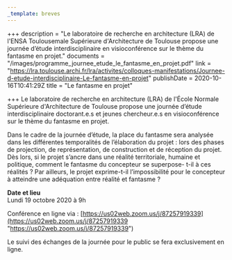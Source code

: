```yaml
---
_template: breves
---
```


+++
description = "Le laboratoire de recherche en architecture (LRA) de l'ENSA Toulousemale Supérieure d'Architecture de Toulouse propose une journée d’étude interdisciplinaire en visioconférence sur le thème du fantasme en projet."
documents = "/images/programme_journee_etude_le_fantasme_en_projet.pdf"
link = "https://lra.toulouse.archi.fr/lra/activites/colloques-manifestations/Journee-d-etude-interdisciplinaire-Le-fantasme-en-projet"
publishDate = 2020-10-16T10:41:29Z
title = "Le fantasme en projet"

+++
Le laboratoire de recherche en architecture (LRA) de l'École Normale Supérieure d'Architecture de Toulouse propose une journée d’étude interdisciplinaire doctorant.e.s et jeunes chercheur.e.s en visioconférence sur le thème du fantasme en projet.

Dans le cadre de la journée d’étude, la place du fantasme sera analysée dans les différentes temporalités de l’élaboration du projet : lors des phases de projection, de représentation, de construction et de réception du projet. Dès lors, si le projet s’ancre dans une réalité territoriale, humaine et politique, comment le fantasme du concepteur se superpose- t-il à ces réalités ? Par ailleurs, le projet exprime-t-il l’impossibilité pour le concepteur à atteindre une adéquation entre réalité et fantasme ?

**Date et lieu**  
Lundi 19 octobre 2020 à 9h

Conférence en ligne via : [https://us02web.zoom.us/j/87257919339](https://us02web.zoom.us/j/87257919339 "https://us02web.zoom.us/j/87257919339")

Le suivi des échanges de la journée pour le public se fera exclusivement en ligne.

